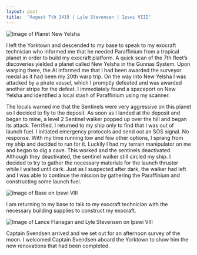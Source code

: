 ```yaml
---
layout: post
title:  "August 7th 3419 | Lyle Stevensen | Ipswi VIII"
---
```


![Image of Planet New Yelsha](https://nms-seventh-fleet.github.io/images/stevensen_3419-08-07_001.jpg)

<p>I left the Yorktown and descended to my base to speak to my exocraft technician who informed me that he needed Paraffinium from a tropical planet in order to build my exocraft platform. A quick scan of the 7th fleet’s discoveries yielded a planet called New Yelsha in the Gunnas System. Upon warping there, the AI informed me that I had been awarded the surveyor medal as it had been my 20th warp trip. On the way into New Yelsha I was attacked by a pirate vessel, which I promptly defeated and was awarded another stripe for the defeat. I immediately found a spaceport on New Yelsha and identified a local stash of Paraffinium using my scanner.</p>

<p>The locals warned me that the Sentinels were very aggressive on this planet so I decided to fly to the deposit. As soon as I landed at the deposit and began to mine, a level 2 Sentinel walker popped up over the hill and began its attack. Terrified, I returned to my ship only to find that I was out of launch fuel. I initiated emergency protocols and send out an SOS signal. No response. With my time running low and few other options, I sprang from my ship and decided to run for it. Luckily I had my terrain manipulator on me and began to dig a cave. This worked and the sentinels deactivated. Although they deactivated, the sentinel walker still circled my ship. I decided to try to gather the necessary materials for the launch thruster while I waited until dark. Just as I suspected after dark, the walker had left and I was able to continue the mission by gathering the Paraffinium and constructing some launch fuel.</p>

![Image of Base on Ipswi VIII](https://nms-seventh-fleet.github.io/images/stevensen_3419-08-07_002.jpg)

<p>I am returning to my base to talk to my exocraft technician with the necessary building supplies to construct my exocraft. </p>

![Image of Lance Flanagan and Lyle Stevensen on Ipswi VIII](https://nms-seventh-fleet.github.io/images/stevensen_3419-08-07_003.jpg)

<p>Captain Svendsen arrived and we set out for an afternoon survey of the moon. I welcomed Captain Svendsen aboard the Yorktown to show him the new renovations that had been completed.</p>

<!--more-->



